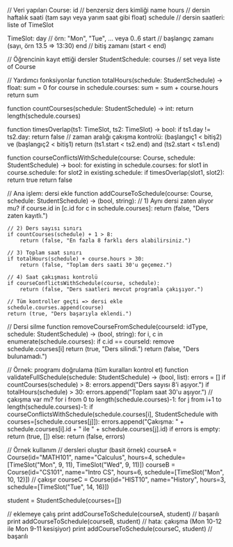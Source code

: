// Veri yapıları
Course:
    id          // benzersiz ders kimliği
    name
    hours       // dersin haftalık saati (tam sayı veya yarım saat gibi float)
    schedule    // dersin saatleri: liste of TimeSlot

TimeSlot:
    day         // örn: "Mon", "Tue", ... veya 0..6
    start       // başlangıç zamanı (sayı, örn 13.5 => 13:30)
    end         // bitiş zamanı (start < end)

// Öğrencinin kayıt ettiği dersler
StudentSchedule:
    courses     // set veya liste of Course

// Yardımcı fonksiyonlar
function totalHours(schedule: StudentSchedule) -> float:
    sum = 0
    for course in schedule.courses:
        sum = sum + course.hours
    return sum

function countCourses(schedule: StudentSchedule) -> int:
    return length(schedule.courses)

function timesOverlap(ts1: TimeSlot, ts2: TimeSlot) -> bool:
    if ts1.day != ts2.day:
        return false
    // zaman aralığı çakışma kontrolü: (başlangıç1 < bitiş2) ve (başlangıç2 < bitiş1)
    return (ts1.start < ts2.end) and (ts2.start < ts1.end)

function courseConflictsWithSchedule(course: Course, schedule: StudentSchedule) -> bool:
    for existing in schedule.courses:
        for slot1 in course.schedule:
            for slot2 in existing.schedule:
                if timesOverlap(slot1, slot2):
                    return true
    return false

// Ana işlem: dersi ekle
function addCourseToSchedule(course: Course, schedule: StudentSchedule) -> (bool, string):
    // 1) Aynı dersi zaten alıyor mu?
    if course.id in [c.id for c in schedule.courses]:
        return (false, "Ders zaten kayıtlı.")

    // 2) Ders sayısı sınırı
    if countCourses(schedule) + 1 > 8:
        return (false, "En fazla 8 farklı ders alabilirsiniz.")

    // 3) Toplam saat sınırı
    if totalHours(schedule) + course.hours > 30:
        return (false, "Toplam ders saati 30'u geçemez.")

    // 4) Saat çakışması kontrolü
    if courseConflictsWithSchedule(course, schedule):
        return (false, "Ders saatleri mevcut programla çakışıyor.")

    // Tüm kontroller geçti => dersi ekle
    schedule.courses.append(course)
    return (true, "Ders başarıyla eklendi.")

// Dersi silme
function removeCourseFromSchedule(courseId: idType, schedule: StudentSchedule) -> (bool, string):
    for i, c in enumerate(schedule.courses):
        if c.id == courseId:
            remove schedule.courses[i]
            return (true, "Ders silindi.")
    return (false, "Ders bulunamadı.")

// Örnek: programı doğrulama (tüm kuralları kontrol et)
function validateFullSchedule(schedule: StudentSchedule) -> (bool, list):
    errors = []
    if countCourses(schedule) > 8:
        errors.append("Ders sayısı 8'i aşıyor.")
    if totalHours(schedule) > 30:
        errors.append("Toplam saat 30'u aşıyor.")
    // çakışma var mı?
    for i from 0 to length(schedule.courses)-1:
        for j from i+1 to length(schedule.courses)-1:
            if courseConflictsWithSchedule(schedule.courses[i], StudentSchedule with courses=[schedule.courses[j]]):
                errors.append("Çakışma: " + schedule.courses[i].id + " ile " + schedule.courses[j].id)
    if errors is empty:
        return (true, [])
    else:
        return (false, errors)

// Örnek kullanım
// dersleri oluştur (basit örnek)
courseA = Course(id="MATH101", name="Calculus", hours=4, schedule=[TimeSlot("Mon", 9, 11), TimeSlot("Wed", 9, 11)])
courseB = Course(id="CS101", name="Intro CS", hours=6, schedule=[TimeSlot("Mon", 10, 12)])  // çakışır
courseC = Course(id="HIST10", name="History", hours=3, schedule=[TimeSlot("Tue", 14, 16)])

student = StudentSchedule(courses=[])

// eklemeye çalış
print addCourseToSchedule(courseA, student) // başarılı
print addCourseToSchedule(courseB, student) // hata: çakışma (Mon 10-12 ile Mon 9-11 kesişiyor)
print addCourseToSchedule(courseC, student) // başarılı
